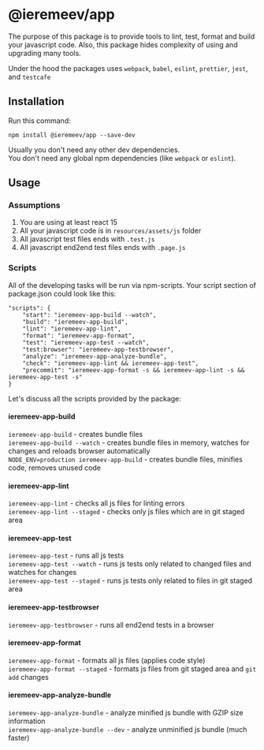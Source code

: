 # @ieremeev/app

The purpose of this package is to provide tools to lint, test, format and build your javascript code. Also, this package hides complexity of using and upgrading many tools.

Under the hood the packages uses `webpack`, `babel`, `eslint`, `prettier`, `jest`, and `testcafe`

## Installation

Run this command:

    npm install @ieremeev/app --save-dev

Usually you don't need any other dev dependencies.<br>
You don't need any global npm dependencies (like `webpack` or `eslint`).

## Usage

### Assumptions

1. You are using at least react 15
2. All your javascript code is in `resources/assets/js` folder
3. All javascript test files ends with `.test.js`
4. All javascript end2end test files ends with `.page.js`

### Scripts

All of the developing tasks will be run via npm-scripts. Your script section of package.json could look like this:

    "scripts": {
        "start": "ieremeev-app-build --watch",
        "build": "ieremeev-app-build",
        "lint": "ieremeev-app-lint",
        "format": "ieremeev-app-format",
        "test": "ieremeev-app-test --watch",
        "test:browser": "ieremeev-app-testbrowser",
        "analyze": "ieremeev-app-analyze-bundle",
        "check": "ieremeev-app-lint && ieremeev-app-test",
        "precommit": "ieremeev-app-format -s && ieremeev-app-lint -s && ieremeev-app-test -s"
    }

Let's discuss all the scripts provided by the package:

#### ieremeev-app-build
`ieremeev-app-build` - creates bundle files<br>
`ieremeev-app-build --watch` - creates bundle files in memory, watches for changes and reloads browser automatically<br>
`NODE_ENV=production ieremeev-app-build` - creates bundle files, minifies code, removes unused code

#### ieremeev-app-lint
`ieremeev-app-lint` - checks all js files for linting errors<br>
`ieremeev-app-lint --staged` - checks only js files which are in git staged area

#### ieremeev-app-test
`ieremeev-app-test` - runs all js tests<br>
`ieremeev-app-test --watch` - runs js tests only related to changed files and watches for changes<br>
`ieremeev-app-test --staged` - runs js tests only related to files in git staged area

#### ieremeev-app-testbrowser
`ieremeev-app-testbrowser` - runs all end2end tests in a browser

#### ieremeev-app-format
`ieremeev-app-format` - formats all js files (applies code style)<br>
`ieremeev-app-format --staged` - formats js files from git staged area and `git add` changes

#### ieremeev-app-analyze-bundle
`ieremeev-app-analyze-bundle` - analyze minified js bundle with GZIP size information<br>
`ieremeev-app-analyze-bundle --dev` - analyze unminified js bundle (much faster)

